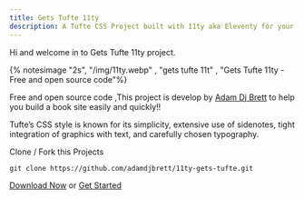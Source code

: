 ```yaml
---
title: Gets Tufte 11ty
description: A Tufte CSS Project built with 11ty aka Eleventy for your projects - develop by Adam Dj Brett. 
---
```

Hi and welcome in to Gets Tufte 11ty project.

{% notesimage "2s", "/img/11ty.webp" , "gets tufte 11t" , "Gets Tufte 11ty - Free and open source code"%}

Free and open source code ,This project is develop by [Adam Dj Brett](https://www.adamdjbrett.com) to help you build a book site easily and quickly!!

Tufte’s CSS style is known for its simplicity, extensive use of sidenotes, tight integration of graphics with text, and carefully chosen typography.

Clone / Fork this Projects 

`git clone https://github.com/adamdjbrett/11ty-gets-tufte.git`

[Download Now](https://github.com/adamdjbrett/11ty-gets-tufte/archive/refs/heads/main.zip) or [Get Started](/doc/)


